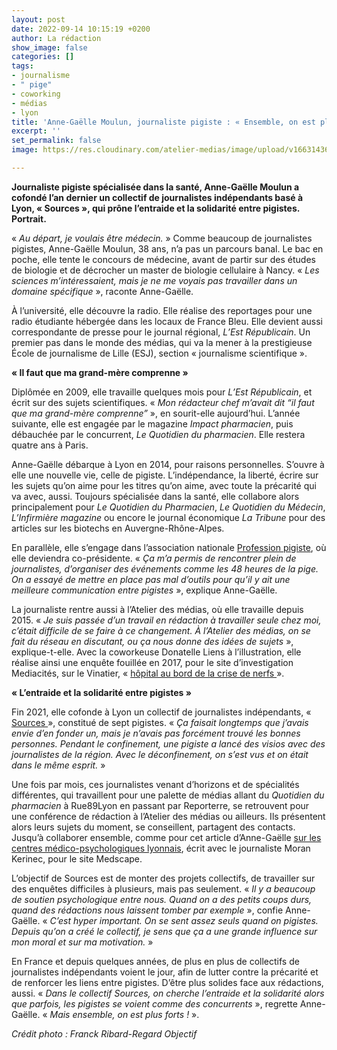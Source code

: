 ```yaml
---
layout: post
date: 2022-09-14 10:15:19 +0200
author: La rédaction
show_image: false
categories: []
tags:
- journalisme
- " pige"
- coworking
- médias
- lyon
title: 'Anne-Gaëlle Moulun, journaliste pigiste : « Ensemble, on est plus forts »'
excerpt: ''
set_permalink: false
image: https://res.cloudinary.com/atelier-medias/image/upload/v1663143636/blog/Anne-Ga%C3%ABlle_Moulun_Cr%C3%A9dit_Franck_Ribard-Regard_objectif_pw5vg7.jpg

---
```

**Journaliste pigiste spécialisée dans la santé, Anne-Gaëlle Moulun a cofondé l’an dernier un collectif de journalistes indépendants basé à Lyon, « Sources », qui prône l’entraide et la solidarité entre pigistes. Portrait.**

« _Au départ, je voulais être médecin._ » Comme beaucoup de journalistes pigistes, Anne-Gaëlle Moulun, 38 ans, n’a pas un parcours banal. Le bac en poche, elle tente le concours de médecine, avant de partir sur des études de biologie et de décrocher un master de biologie cellulaire à Nancy. « _Les sciences m’intéressaient, mais je ne me voyais pas travailler dans un domaine spécifique_ », raconte Anne-Gaëlle.

À l’université, elle découvre la radio. Elle réalise des reportages pour une radio étudiante hébergée dans les locaux de France Bleu. Elle devient aussi correspondante de presse pour le journal régional, _L’Est Républicain_. Un premier pas dans le monde des médias, qui va la mener à la prestigieuse École de journalisme de Lille (ESJ), section « journalisme scientifique ».

**« Il faut que ma grand-mère comprenne »**

Diplômée en 2009, elle travaille quelques mois pour _L’Est Républicain_, et écrit sur des sujets scientifiques. « _Mon rédacteur chef m’avait dit “il faut que ma grand-mère comprenne”_ », en sourit-elle aujourd’hui. L’année suivante, elle est engagée par le magazine _Impact pharmacien_, puis débauchée par le concurrent, _Le Quotidien du pharmacien_. Elle restera quatre ans à Paris.

Anne-Gaëlle débarque à Lyon en 2014, pour raisons personnelles. S’ouvre à elle une nouvelle vie, celle de pigiste. L’indépendance, la liberté, écrire sur les sujets qu’on aime pour les titres qu’on aime, avec toute la précarité qui va avec, aussi. Toujours spécialisée dans la santé, elle collabore alors principalement pour _Le Quotidien du Pharmacien_, _Le Quotidien du Médecin_, _L’Infirmière magazine_ ou encore le journal économique _La Tribune_ pour des articles sur les biotechs en Auvergne-Rhône-Alpes.

En parallèle, elle s’engage dans l’association nationale [Profession pigiste](https://pigiste.org/), où elle deviendra co-présidente. « _Ça m’a permis de rencontrer plein de journalistes, d’organiser des événements comme les 48 heures de la pige. On a essayé de mettre en place pas mal d’outils pour qu’il y ait une meilleure communication_ _entre pigistes_ », explique Anne-Gaëlle.

La journaliste rentre aussi à l’Atelier des médias, où elle travaille depuis 2015. « _Je suis passée d’un travail en rédaction à travailler seule chez moi, c’était difficile de se faire à ce changement. À l’Atelier des médias, on se fait du réseau en discutant, ou ça nous donne des idées de sujets_ », explique-t-elle. Avec la coworkeuse Donatelle Liens à l’illustration, elle réalise ainsi une enquête fouillée en 2017, pour le site d’investigation Mediacités, sur le Vinatier, « [hôpital au bord de la crise de nerfs ](https://www.mediacites.fr/enquete/lyon/2017/06/26/le-vinatier-hopital-au-bord-de-la-crise-de-nerfs/)».

**« L’entraide et la solidarité entre pigistes »**

Fin 2021, elle cofonde à Lyon un collectif de journalistes indépendants, « [Sources ](https://t.co/zHcZpu353b)», constitué de sept pigistes. « _Ça faisait longtemps que j’avais envie d’en fonder un, mais je n’avais pas forcément trouvé les bonnes personnes. Pendant le confinement, une pigiste a lancé des visios avec des journalistes de la région. Avec le déconfinement, on s’est vus et on était dans le même esprit._ »

Une fois par mois, ces journalistes venant d’horizons et de spécialités différentes, qui travaillent pour une palette de médias allant du _Quotidien du pharmacien_ à Rue89Lyon en passant par Reporterre, se retrouvent pour une conférence de rédaction à l’Atelier des médias ou ailleurs. Ils présentent alors leurs sujets du moment, se conseillent, partagent des contacts. Jusqu’à collaborer ensemble, comme pour cet article d’Anne-Gaëlle [sur les centres médico-psychologiques lyonnais](https://francais.medscape.com/voirarticle/3607613), écrit avec le journaliste Moran Kerinec, pour le site Medscape.

L’objectif de Sources est de monter des projets collectifs, de travailler sur des enquêtes difficiles à plusieurs, mais pas seulement. « _Il y a beaucoup de soutien psychologique entre nous. Quand on a des petits coups durs, quand des rédactions nous laissent tomber par exemple_ », confie Anne-Gaëlle. « _C’est hyper important. On se sent assez seuls quand on pigistes. Depuis qu’on a créé le collectif, je sens que ça a une grande influence sur mon moral et sur ma motivation._ »

En France et depuis quelques années, de plus en plus de collectifs de journalistes indépendants voient le jour, afin de lutter contre la précarité et de renforcer les liens entre pigistes. D’être plus solides face aux rédactions, aussi. « _Dans le collectif Sources, on cherche l’entraide et la solidarité alors que parfois, les pigistes se voient comme des concurrents_ », regrette Anne-Gaëlle. « _Mais ensemble, on est plus forts !_ ».

_Crédit photo : Franck Ribard-Regard Objectif_